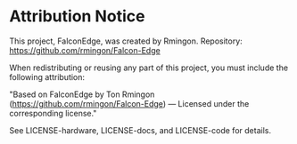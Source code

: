 # Attribution Notice

This project, FalconEdge, was created by Rmingon.
Repository: https://github.com/rmingon/Falcon-Edge

When redistributing or reusing any part of this project, you must include
the following attribution:

"Based on FalconEdge by Ton Rmingon (https://github.com/rmingon/Falcon-Edge) — Licensed under the corresponding license."

See LICENSE-hardware, LICENSE-docs, and LICENSE-code for details.
